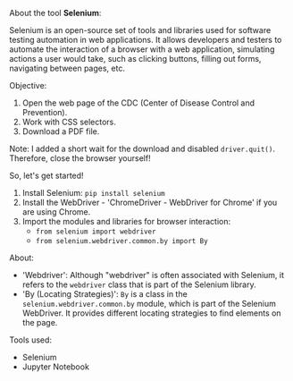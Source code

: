 About the tool **Selenium**:

Selenium is an open-source set of tools and libraries used for software testing automation in web applications. It allows developers and testers to automate the interaction of a browser with a web application, simulating actions a user would take, such as clicking buttons, filling out forms, navigating between pages, etc.

Objective:

1. Open the web page of the CDC (Center of Disease Control and Prevention).
2. Work with CSS selectors.
3. Download a PDF file.

Note: I added a short wait for the download and disabled `driver.quit()`. Therefore, close the browser yourself!

So, let's get started!

1. Install Selenium: `pip install selenium`
2. Install the WebDriver - 'ChromeDriver - WebDriver for Chrome' if you are using Chrome.
3. Import the modules and libraries for browser interaction:
   - `from selenium import webdriver`
   - `from selenium.webdriver.common.by import By`

About:

- 'Webdriver': Although "webdriver" is often associated with Selenium, it refers to the `webdriver` class that is part of the Selenium library.
- 'By (Locating Strategies)': `By` is a class in the `selenium.webdriver.common.by` module, which is part of the Selenium WebDriver. It provides different locating strategies to find elements on the page.

Tools used:

- Selenium
- Jupyter Notebook

